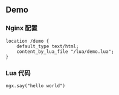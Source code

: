 ## Demo

### Nginx 配置

```
location /demo {
    default_type text/html;
    content_by_lua_file "/lua/demo.lua";
}
```

### Lua 代码

```
ngx.say("hello world")
```